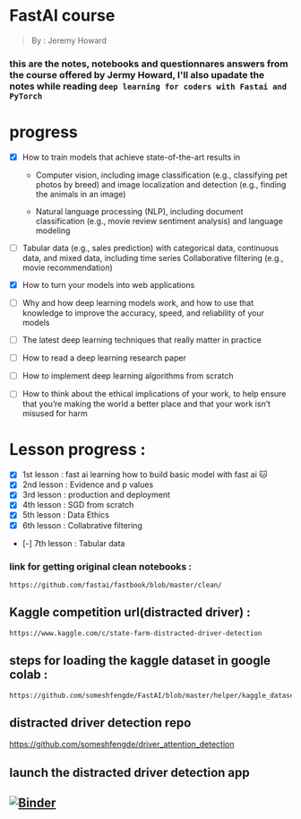 # FastAI course 
> By : Jeremy Howard

### this are the notes, notebooks and questionnares answers from the course offered by Jermy Howard, I'll also upadate the notes while reading `deep learning for coders with Fastai and PyTorch`


# progress 
- [x] How to train models that achieve state-of-the-art results in
     * Computer vision, including image classification (e.g., classifying pet photos by
        breed) and image localization and detection (e.g., finding the animals in an
        image)

     * Natural language processing (NLP), including document classification
            (e.g., movie review sentiment analysis) and language modeling
- [ ]  Tabular data (e.g., sales prediction) with categorical data, continuous data, and
        mixed data, including time series
        Collaborative filtering (e.g., movie recommendation)
- [x] How to turn your models into web applications
- [ ] Why and how deep learning models work, and how to use that knowledge to
        improve the accuracy, speed, and reliability of your models
- [ ] The latest deep learning techniques that really matter in practice
- [ ] How to read a deep learning research paper
- [ ] How to implement deep learning algorithms from scratch
- [ ] How to think about the ethical implications of your work, to help ensure that
        you’re making the world a better place and that your work isn’t misused for harm
        




# Lesson progress : 
   - [x] 1st lesson : fast ai learning how to build basic model with fast ai 🐱
   - [x] 2nd lesson : Evidence and p values 
   - [x] 3rd lesson : production and deployment
   - [x] 4th lesson : SGD from scratch 
   - [x] 5th lesson : Data Ethics 
   - [x] 6th lesson : Collabrative filtering 
   - [-] 7th lesson : Tabular data

        
 ### link for getting original clean notebooks : 
    https://github.com/fastai/fastbook/blob/master/clean/
 
 ## Kaggle competition url(distracted driver) : 
    https://www.kaggle.com/c/state-farm-distracted-driver-detection
 
 ## steps for loading the kaggle dataset in google colab : 
    https://github.com/someshfengde/FastAI/blob/master/helper/kaggle_dataset_starter.ipynb


 ## distracted driver detection repo 
   https://github.com/someshfengde/driver_attention_detection

 ## launch the distracted driver detection app 
 ## [![Binder](https://mybinder.org/badge_logo.svg)](https://mybinder.org/v2/gh/someshfengde/driver_attention_detection/HEAD?urlpath=%2Fvoila%2Frender%2Fdeploying_driver_attention_detection_.ipynb)


